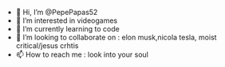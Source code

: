 - 👋 Hi, I’m @PepePapas52
- 👀 I’m interested in videogames
- 🌱 I’m currently learning to code
- 💞️ I’m looking to collaborate on : elon musk,nicola tesla, moist critical/jesus crhtis
- 📫 How to reach me : look into your soul

<!---
PepePapas52/PepePapas52 is a ✨ special ✨ repository because its `README.md` (this file) appears on your GitHub profile.
You can click the Preview link to take a look at your changes.
--->
